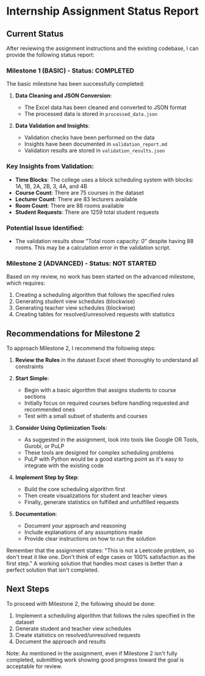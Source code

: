 # Internship Assignment Status Report

## Current Status

After reviewing the assignment instructions and the existing codebase, I can provide the following status report:

### Milestone 1 (BASIC) - Status: COMPLETED

The basic milestone has been successfully completed:

1. **Data Cleaning and JSON Conversion**:
   - The Excel data has been cleaned and converted to JSON format
   - The processed data is stored in `processed_data.json`

2. **Data Validation and Insights**:
   - Validation checks have been performed on the data
   - Insights have been documented in `validation_report.md`
   - Validation results are stored in `validation_results.json`

### Key Insights from Validation:

- **Time Blocks**: The college uses a block scheduling system with blocks: 1A, 1B, 2A, 2B, 3, 4A, and 4B
- **Course Count**: There are 75 courses in the dataset
- **Lecturer Count**: There are 83 lecturers available
- **Room Count**: There are 88 rooms available
- **Student Requests**: There are 1259 total student requests

### Potential Issue Identified:

- The validation results show "Total room capacity: 0" despite having 88 rooms. This may be a calculation error in the validation script.

### Milestone 2 (ADVANCED) - Status: NOT STARTED

Based on my review, no work has been started on the advanced milestone, which requires:

1. Creating a scheduling algorithm that follows the specified rules
2. Generating student view schedules (blockwise)
3. Generating teacher view schedules (blockwise)
4. Creating tables for resolved/unresolved requests with statistics

## Recommendations for Milestone 2

To approach Milestone 2, I recommend the following steps:

1. **Review the Rules** in the dataset Excel sheet thoroughly to understand all constraints

2. **Start Simple**:
   - Begin with a basic algorithm that assigns students to course sections
   - Initially focus on required courses before handling requested and recommended ones
   - Test with a small subset of students and courses

3. **Consider Using Optimization Tools**:
   - As suggested in the assignment, look into tools like Google OR Tools, Gurobi, or PuLP
   - These tools are designed for complex scheduling problems
   - PuLP with Python would be a good starting point as it's easy to integrate with the existing code

4. **Implement Step by Step**:
   - Build the core scheduling algorithm first
   - Then create visualizations for student and teacher views
   - Finally, generate statistics on fulfilled and unfulfilled requests

5. **Documentation**:
   - Document your approach and reasoning
   - Include explanations of any assumptions made
   - Provide clear instructions on how to run the solution

Remember that the assignment states: "This is not a Leetcode problem, so don't treat it like one. Don't think of edge cases or 100% satisfaction as the first step." A working solution that handles most cases is better than a perfect solution that isn't completed.

## Next Steps

To proceed with Milestone 2, the following should be done:

1. Implement a scheduling algorithm that follows the rules specified in the dataset
2. Generate student and teacher view schedules
3. Create statistics on resolved/unresolved requests
4. Document the approach and results

Note: As mentioned in the assignment, even if Milestone 2 isn't fully completed, submitting work showing good progress toward the goal is acceptable for review.